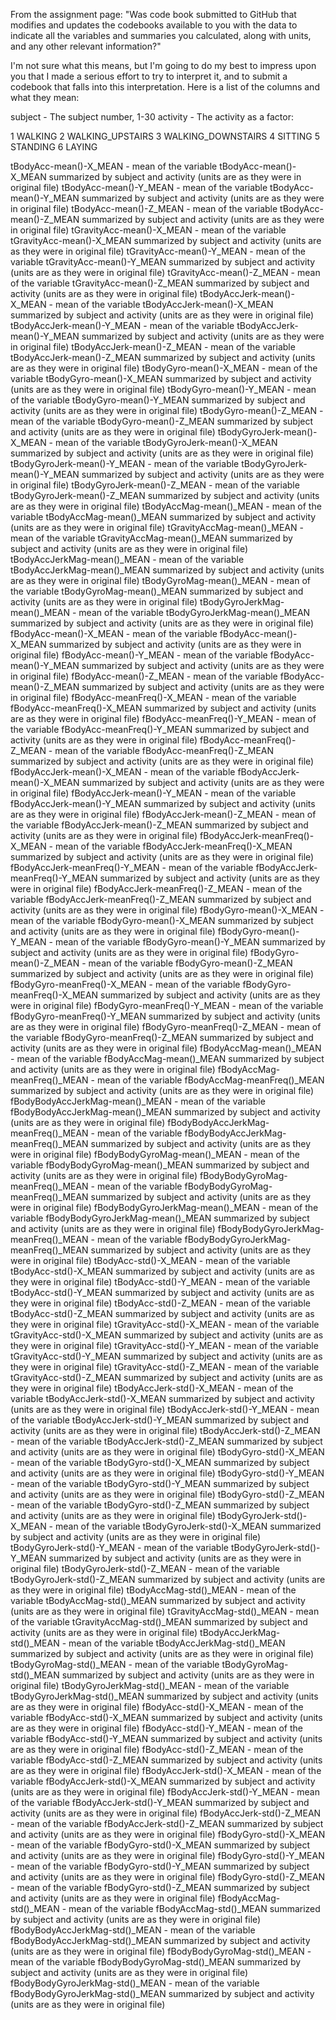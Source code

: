 From the assignment page:
"Was code book submitted to GitHub that modifies and updates the codebooks
available to you with the data to indicate all the variables and summaries
you calculated, along with units, and any other relevant information?"


I'm not sure what this means, but I'm going to do my best to impress upon you
that I made a serious effort to try to interpret it, and to submit a codebook
that falls into this interpretation.
Here is a list of the columns and what they mean:


subject - The subject number, 1-30
activity - The activity as a factor:

1 WALKING
2 WALKING_UPSTAIRS
3 WALKING_DOWNSTAIRS
4 SITTING
5 STANDING
6 LAYING

tBodyAcc-mean()-X_MEAN - mean of the variable tBodyAcc-mean()-X_MEAN summarized by subject and activity (units are as they were in original file)
tBodyAcc-mean()-Y_MEAN - mean of the variable tBodyAcc-mean()-Y_MEAN summarized by subject and activity (units are as they were in original file)
tBodyAcc-mean()-Z_MEAN - mean of the variable tBodyAcc-mean()-Z_MEAN summarized by subject and activity (units are as they were in original file)
tGravityAcc-mean()-X_MEAN - mean of the variable tGravityAcc-mean()-X_MEAN summarized by subject and activity (units are as they were in original file)
tGravityAcc-mean()-Y_MEAN - mean of the variable tGravityAcc-mean()-Y_MEAN summarized by subject and activity (units are as they were in original file)
tGravityAcc-mean()-Z_MEAN - mean of the variable tGravityAcc-mean()-Z_MEAN summarized by subject and activity (units are as they were in original file)
tBodyAccJerk-mean()-X_MEAN - mean of the variable tBodyAccJerk-mean()-X_MEAN summarized by subject and activity (units are as they were in original file)
tBodyAccJerk-mean()-Y_MEAN - mean of the variable tBodyAccJerk-mean()-Y_MEAN summarized by subject and activity (units are as they were in original file)
tBodyAccJerk-mean()-Z_MEAN - mean of the variable tBodyAccJerk-mean()-Z_MEAN summarized by subject and activity (units are as they were in original file)
tBodyGyro-mean()-X_MEAN - mean of the variable tBodyGyro-mean()-X_MEAN summarized by subject and activity (units are as they were in original file)
tBodyGyro-mean()-Y_MEAN - mean of the variable tBodyGyro-mean()-Y_MEAN summarized by subject and activity (units are as they were in original file)
tBodyGyro-mean()-Z_MEAN - mean of the variable tBodyGyro-mean()-Z_MEAN summarized by subject and activity (units are as they were in original file)
tBodyGyroJerk-mean()-X_MEAN - mean of the variable tBodyGyroJerk-mean()-X_MEAN summarized by subject and activity (units are as they were in original file)
tBodyGyroJerk-mean()-Y_MEAN - mean of the variable tBodyGyroJerk-mean()-Y_MEAN summarized by subject and activity (units are as they were in original file)
tBodyGyroJerk-mean()-Z_MEAN - mean of the variable tBodyGyroJerk-mean()-Z_MEAN summarized by subject and activity (units are as they were in original file)
tBodyAccMag-mean()_MEAN - mean of the variable tBodyAccMag-mean()_MEAN summarized by subject and activity (units are as they were in original file)
tGravityAccMag-mean()_MEAN - mean of the variable tGravityAccMag-mean()_MEAN summarized by subject and activity (units are as they were in original file)
tBodyAccJerkMag-mean()_MEAN - mean of the variable tBodyAccJerkMag-mean()_MEAN summarized by subject and activity (units are as they were in original file)
tBodyGyroMag-mean()_MEAN - mean of the variable tBodyGyroMag-mean()_MEAN summarized by subject and activity (units are as they were in original file)
tBodyGyroJerkMag-mean()_MEAN - mean of the variable tBodyGyroJerkMag-mean()_MEAN summarized by subject and activity (units are as they were in original file)
fBodyAcc-mean()-X_MEAN - mean of the variable fBodyAcc-mean()-X_MEAN summarized by subject and activity (units are as they were in original file)
fBodyAcc-mean()-Y_MEAN - mean of the variable fBodyAcc-mean()-Y_MEAN summarized by subject and activity (units are as they were in original file)
fBodyAcc-mean()-Z_MEAN - mean of the variable fBodyAcc-mean()-Z_MEAN summarized by subject and activity (units are as they were in original file)
fBodyAcc-meanFreq()-X_MEAN - mean of the variable fBodyAcc-meanFreq()-X_MEAN summarized by subject and activity (units are as they were in original file)
fBodyAcc-meanFreq()-Y_MEAN - mean of the variable fBodyAcc-meanFreq()-Y_MEAN summarized by subject and activity (units are as they were in original file)
fBodyAcc-meanFreq()-Z_MEAN - mean of the variable fBodyAcc-meanFreq()-Z_MEAN summarized by subject and activity (units are as they were in original file)
fBodyAccJerk-mean()-X_MEAN - mean of the variable fBodyAccJerk-mean()-X_MEAN summarized by subject and activity (units are as they were in original file)
fBodyAccJerk-mean()-Y_MEAN - mean of the variable fBodyAccJerk-mean()-Y_MEAN summarized by subject and activity (units are as they were in original file)
fBodyAccJerk-mean()-Z_MEAN - mean of the variable fBodyAccJerk-mean()-Z_MEAN summarized by subject and activity (units are as they were in original file)
fBodyAccJerk-meanFreq()-X_MEAN - mean of the variable fBodyAccJerk-meanFreq()-X_MEAN summarized by subject and activity (units are as they were in original file)
fBodyAccJerk-meanFreq()-Y_MEAN - mean of the variable fBodyAccJerk-meanFreq()-Y_MEAN summarized by subject and activity (units are as they were in original file)
fBodyAccJerk-meanFreq()-Z_MEAN - mean of the variable fBodyAccJerk-meanFreq()-Z_MEAN summarized by subject and activity (units are as they were in original file)
fBodyGyro-mean()-X_MEAN - mean of the variable fBodyGyro-mean()-X_MEAN summarized by subject and activity (units are as they were in original file)
fBodyGyro-mean()-Y_MEAN - mean of the variable fBodyGyro-mean()-Y_MEAN summarized by subject and activity (units are as they were in original file)
fBodyGyro-mean()-Z_MEAN - mean of the variable fBodyGyro-mean()-Z_MEAN summarized by subject and activity (units are as they were in original file)
fBodyGyro-meanFreq()-X_MEAN - mean of the variable fBodyGyro-meanFreq()-X_MEAN summarized by subject and activity (units are as they were in original file)
fBodyGyro-meanFreq()-Y_MEAN - mean of the variable fBodyGyro-meanFreq()-Y_MEAN summarized by subject and activity (units are as they were in original file)
fBodyGyro-meanFreq()-Z_MEAN - mean of the variable fBodyGyro-meanFreq()-Z_MEAN summarized by subject and activity (units are as they were in original file)
fBodyAccMag-mean()_MEAN - mean of the variable fBodyAccMag-mean()_MEAN summarized by subject and activity (units are as they were in original file)
fBodyAccMag-meanFreq()_MEAN - mean of the variable fBodyAccMag-meanFreq()_MEAN summarized by subject and activity (units are as they were in original file)
fBodyBodyAccJerkMag-mean()_MEAN - mean of the variable fBodyBodyAccJerkMag-mean()_MEAN summarized by subject and activity (units are as they were in original file)
fBodyBodyAccJerkMag-meanFreq()_MEAN - mean of the variable fBodyBodyAccJerkMag-meanFreq()_MEAN summarized by subject and activity (units are as they were in original file)
fBodyBodyGyroMag-mean()_MEAN - mean of the variable fBodyBodyGyroMag-mean()_MEAN summarized by subject and activity (units are as they were in original file)
fBodyBodyGyroMag-meanFreq()_MEAN - mean of the variable fBodyBodyGyroMag-meanFreq()_MEAN summarized by subject and activity (units are as they were in original file)
fBodyBodyGyroJerkMag-mean()_MEAN - mean of the variable fBodyBodyGyroJerkMag-mean()_MEAN summarized by subject and activity (units are as they were in original file)
fBodyBodyGyroJerkMag-meanFreq()_MEAN - mean of the variable fBodyBodyGyroJerkMag-meanFreq()_MEAN summarized by subject and activity (units are as they were in original file)
tBodyAcc-std()-X_MEAN - mean of the variable tBodyAcc-std()-X_MEAN summarized by subject and activity (units are as they were in original file)
tBodyAcc-std()-Y_MEAN - mean of the variable tBodyAcc-std()-Y_MEAN summarized by subject and activity (units are as they were in original file)
tBodyAcc-std()-Z_MEAN - mean of the variable tBodyAcc-std()-Z_MEAN summarized by subject and activity (units are as they were in original file)
tGravityAcc-std()-X_MEAN - mean of the variable tGravityAcc-std()-X_MEAN summarized by subject and activity (units are as they were in original file)
tGravityAcc-std()-Y_MEAN - mean of the variable tGravityAcc-std()-Y_MEAN summarized by subject and activity (units are as they were in original file)
tGravityAcc-std()-Z_MEAN - mean of the variable tGravityAcc-std()-Z_MEAN summarized by subject and activity (units are as they were in original file)
tBodyAccJerk-std()-X_MEAN - mean of the variable tBodyAccJerk-std()-X_MEAN summarized by subject and activity (units are as they were in original file)
tBodyAccJerk-std()-Y_MEAN - mean of the variable tBodyAccJerk-std()-Y_MEAN summarized by subject and activity (units are as they were in original file)
tBodyAccJerk-std()-Z_MEAN - mean of the variable tBodyAccJerk-std()-Z_MEAN summarized by subject and activity (units are as they were in original file)
tBodyGyro-std()-X_MEAN - mean of the variable tBodyGyro-std()-X_MEAN summarized by subject and activity (units are as they were in original file)
tBodyGyro-std()-Y_MEAN - mean of the variable tBodyGyro-std()-Y_MEAN summarized by subject and activity (units are as they were in original file)
tBodyGyro-std()-Z_MEAN - mean of the variable tBodyGyro-std()-Z_MEAN summarized by subject and activity (units are as they were in original file)
tBodyGyroJerk-std()-X_MEAN - mean of the variable tBodyGyroJerk-std()-X_MEAN summarized by subject and activity (units are as they were in original file)
tBodyGyroJerk-std()-Y_MEAN - mean of the variable tBodyGyroJerk-std()-Y_MEAN summarized by subject and activity (units are as they were in original file)
tBodyGyroJerk-std()-Z_MEAN - mean of the variable tBodyGyroJerk-std()-Z_MEAN summarized by subject and activity (units are as they were in original file)
tBodyAccMag-std()_MEAN - mean of the variable tBodyAccMag-std()_MEAN summarized by subject and activity (units are as they were in original file)
tGravityAccMag-std()_MEAN - mean of the variable tGravityAccMag-std()_MEAN summarized by subject and activity (units are as they were in original file)
tBodyAccJerkMag-std()_MEAN - mean of the variable tBodyAccJerkMag-std()_MEAN summarized by subject and activity (units are as they were in original file)
tBodyGyroMag-std()_MEAN - mean of the variable tBodyGyroMag-std()_MEAN summarized by subject and activity (units are as they were in original file)
tBodyGyroJerkMag-std()_MEAN - mean of the variable tBodyGyroJerkMag-std()_MEAN summarized by subject and activity (units are as they were in original file)
fBodyAcc-std()-X_MEAN - mean of the variable fBodyAcc-std()-X_MEAN summarized by subject and activity (units are as they were in original file)
fBodyAcc-std()-Y_MEAN - mean of the variable fBodyAcc-std()-Y_MEAN summarized by subject and activity (units are as they were in original file)
fBodyAcc-std()-Z_MEAN - mean of the variable fBodyAcc-std()-Z_MEAN summarized by subject and activity (units are as they were in original file)
fBodyAccJerk-std()-X_MEAN - mean of the variable fBodyAccJerk-std()-X_MEAN summarized by subject and activity (units are as they were in original file)
fBodyAccJerk-std()-Y_MEAN - mean of the variable fBodyAccJerk-std()-Y_MEAN summarized by subject and activity (units are as they were in original file)
fBodyAccJerk-std()-Z_MEAN - mean of the variable fBodyAccJerk-std()-Z_MEAN summarized by subject and activity (units are as they were in original file)
fBodyGyro-std()-X_MEAN - mean of the variable fBodyGyro-std()-X_MEAN summarized by subject and activity (units are as they were in original file)
fBodyGyro-std()-Y_MEAN - mean of the variable fBodyGyro-std()-Y_MEAN summarized by subject and activity (units are as they were in original file)
fBodyGyro-std()-Z_MEAN - mean of the variable fBodyGyro-std()-Z_MEAN summarized by subject and activity (units are as they were in original file)
fBodyAccMag-std()_MEAN - mean of the variable fBodyAccMag-std()_MEAN summarized by subject and activity (units are as they were in original file)
fBodyBodyAccJerkMag-std()_MEAN - mean of the variable fBodyBodyAccJerkMag-std()_MEAN summarized by subject and activity (units are as they were in original file)
fBodyBodyGyroMag-std()_MEAN - mean of the variable fBodyBodyGyroMag-std()_MEAN summarized by subject and activity (units are as they were in original file)
fBodyBodyGyroJerkMag-std()_MEAN - mean of the variable fBodyBodyGyroJerkMag-std()_MEAN summarized by subject and activity (units are as they were in original file) 
